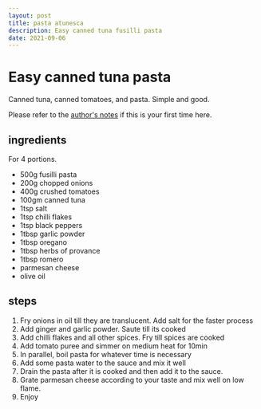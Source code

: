 ```yaml
---
layout: post
title: pasta atunesca
description: Easy canned tuna fusilli pasta
date: 2021-09-06
---
```

# Easy canned tuna pasta
Canned tuna, canned tomatoes, and pasta. Simple and good.

Please refer to the [author's notes](https://nchahare.github.io/blog/2022/cooking/) if this is your first time here.

## ingredients 
For 4 portions. 
- 500g fusilli pasta 
- 200g chopped onions
- 400g crushed tomatoes
- 100gm canned tuna 
- 1tsp salt
- 1tsp chilli flakes
- 1tsp black peppers
- 1tbsp garlic powder
- 1tbsp oregano
- 1tbsp herbs of provance
- 1tbsp romero
- parmesan cheese
- olive oil

## steps
1. Fry onions in oil till they are translucent. Add salt for the faster process
2. Add ginger and garlic powder. Saute till its cooked
3. Add chilli flakes and all other spices. Fry till spices are cooked
4. Add tomato puree and simmer on medium heat for 10min
5. In parallel, boil pasta for whatever time is necessary
6. Add some pasta water to the sauce and mix it well 
7. Drain the pasta after it is cooked and then add it to the sauce.
8. Grate parmesan cheese according to your taste and mix well on low flame.
10. Enjoy 